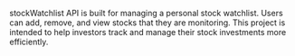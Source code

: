 stockWatchlist API is built for managing a personal stock watchlist. Users can add, remove, and view stocks that they are monitoring. This project is intended to help investors track and manage their stock investments more efficiently.
